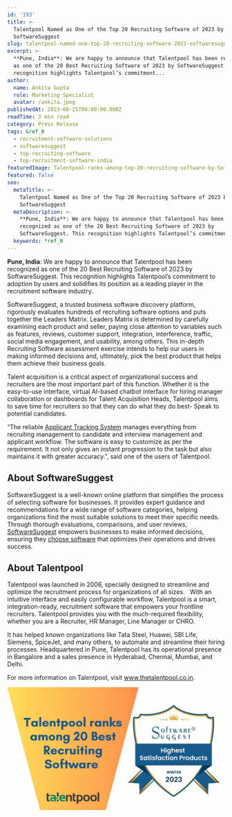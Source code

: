 ```yaml
---
id: '193'
title: >-
  Talentpool Named as One of the Top 20 Recruiting Software of 2023 by
  SoftwareSuggest
slug: talentpool-named-one-top-20-recruiting-software-2023-softwaresuggest
excerpt: >-
  **Pune, India**: We are happy to announce that Talentpool has been recognized
  as one of the 20 Best Recruiting Software of 2023 by SoftwareSuggest. This
  recognition highlights Talentpool’s commitment...
author:
  name: Ankita Gupta
  role: Marketing Specialist
  avatar: /ankita.jpeg
publishedAt: 2023-08-25T00:00:00.000Z
readTime: 3 min read
category: Press Release
tags: &ref_0
  - recruitment-software-solutions
  - softwaresuggest
  - top-recruiting-software
  - top-recruitment-software-india
featuredImage: Talentpool-ranks-among-top-20-recruiting-software-by-SoftwareSuggest.-1-1.jpg
featured: false
seo:
  metaTitle: >-
    Talentpool Named as One of the Top 20 Recruiting Software of 2023 by
    SoftwareSuggest
  metaDescription: >-
    **Pune, India**: We are happy to announce that Talentpool has been
    recognized as one of the 20 Best Recruiting Software of 2023 by
    SoftwareSuggest. This recognition highlights Talentpool’s commitment...
  keywords: *ref_0
---
```


**Pune, India**: We are happy to announce that Talentpool has been recognized as one of the 20 Best Recruiting Software of 2023 by SoftwareSuggest. This recognition highlights Talentpool’s commitment to adoption by users and solidifies its position as a leading player in the recruitment software industry.

SoftwareSuggest, a trusted business software discovery platform, rigorously evaluates hundreds of recruiting software options and puts together the Leaders Matrix. Leaders Matrix is determined by carefully examining each product and seller, paying close attention to variables such as features, reviews, customer support, integration, interference, traffic, social media engagement, and usability, among others. This in-depth Recruiting Software assessment exercise intends to help our users in making informed decisions and, ultimately, pick the best product that helps them achieve their business goals.

Talent acquisition is a critical aspect of organizational success and recruiters are the most important part of this function. Whether it is the easy-to-use interface, virtual AI-based chatbot interface for hiring manager collaboration or dashboards for Talent Acquisition Heads, Talentpool aims to save time for recruiters so that they can do what they do best- Speak to potential candidates.

“The reliable [Applicant Tracking System](https://www.thetalentpool.ai) manages everything from recruiting management to candidate and interview management and applicant workflow. The software is easy to customize as per the requirement. It not only gives an instant progression to the task but also maintains it with greater accuracy.”, said one of the users of Talentpool.

## **About SoftwareSuggest**

SoftwareSuggest is a well-known online platform that simplifies the process of selecting software for businesses. It provides expert guidance and recommendations for a wide range of software categories, helping organizations find the most suitable solutions to meet their specific needs. Through thorough evaluations, comparisons, and user reviews, [SoftwareSuggest](https://www.softwaresuggest.com/talentpool-recruitment-sw) empowers businesses to make informed decisions, ensuring they [choose software](https://www.thetalentpool.ai/blogs/recruiting-software/) that optimizes their operations and drives success.

## **About Talentpool**

Talentpool was launched in 2006, specially designed to streamline and optimize the recruitment process for organizations of all sizes.   With an intuitive interface and easily configurable workflow, Talentpool is a smart, integration-ready, recruitment software that empowers your frontline recruiters. Talentpool provides you with the much-required flexibility, whether you are a Recruiter, HR Manager, Line Manager or CHRO.

It has helped known organizations like Tata Steel, Huawei, SBI Life, Siemens, SpiceJet, and many others, to automate and streamline their hiring processes. Headquartered in Pune, Talentpool has its operational presence in Bangalore and a sales presence in Hyderabad, Chennai, Mumbai, and Delhi.

For more information on Talentpool, visit www.thetalentpool.co.in.

![top-recruiting-software](images/Talentpool-ranks-among-top-20-recruiting-software-by-SoftwareSuggest.-1-1-1024x576.jpg)
